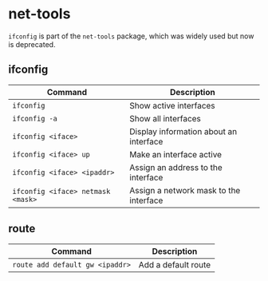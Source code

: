 # net-tools

`ifconfig` is part of the `net-tools` package, which was widely used but now is deprecated.

## ifconfig

| Command | Description |
|---------|-------------|
| `ifconfig` | Show active interfaces |
| `ifconfig -a` | Show all interfaces |
| `ifconfig <iface>` | Display information about an interface |
| `ifconfig <iface> up` | Make an interface active |
| `ifconfig <iface> <ipaddr>` | Assign an address to the interface |
| `ifconfig <iface> netmask <mask>` | Assign a network mask to the interface |

## route

| Command | Description |
|---------|-------------|
| `route add default gw <ipaddr>` | Add a default route |
